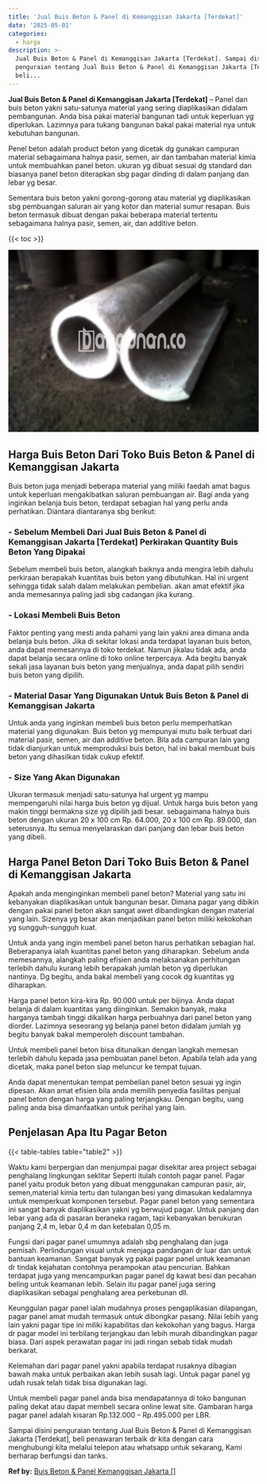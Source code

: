 ```yaml
---
title: 'Jual Buis Beton & Panel di Kemanggisan Jakarta [Terdekat]'
date: '2025-05-01'
categories:
  - harga
description: >-
  Jual Buis Beton & Panel di Kemanggisan Jakarta [Terdekat]. Sampai disini
  penguraian tentang Jual Buis Beton & Panel di Kemanggisan Jakarta [Terdekat],
  beli...
---
```


**Jual Buis Beton & Panel di Kemanggisan Jakarta \[Terdekat\]** – Panel dan buis beton yakni satu-satunya material yang sering diaplikasikan didalam pembangunan. Anda bisa pakai material bangunan tadi untuk keperluan yg diperlukan. Lazimnya para tukang bangunan bakal pakai material nya untuk kebutuhan bangunan.

Penel beton adalah product beton yang dicetak dg gunakan campuran material sebagaimana halnya pasir, semen, air dan tambahan material kimia untuk membuahkan panel beton. ukuran yg dibuat sesuai dg standard dan biasanya panel beton diterapkan sbg pagar dinding di dalam panjang dan lebar yg besar.

Sementara buis beton yakni gorong-gorong atau material yg diaplikasikan sbg pembuangan saluran air yang kotor dan material sumur resapan. Buis beton termasuk dibuat dengan pakai beberapa material tertentu sebagaimana halnya pasir, semen, air, dan additive beton.

{{< toc >}}

![Jual Buis Beton & Panel di Kemanggisan Jakarta [Terdekat]](/images/jual-panel-buis-beton-murah-33.png)

## Harga Buis Beton Dari Toko Buis Beton & Panel di Kemanggisan Jakarta

Buis beton juga menjadi beberapa material yang miliki faedah amat bagus untuk keperluan mengakibatkan saluran pembuangan air. Bagi anda yang inginkan belanja buis beton, terdapat sebagian hal yang perlu anda perhatikan. Diantara diantaranya sbg berikut:

### \- Sebelum Membeli Dari Jual Buis Beton & Panel di Kemanggisan Jakarta \[Terdekat\] Perkirakan Quantity Buis Beton Yang Dipakai

Sebelum membeli buis beton, alangkah baiknya anda mengira lebih dahulu perkiraan berapakah kuantitas buis beton yang dibutuhkan. Hal ini urgent sehingga tidak salah dalam melakukan pembelian. akan amat efektif jika anda memesannya paling jadi sbg cadangan jika kurang.

### \- Lokasi Membeli Buis Beton

Faktor penting yang mesti anda pahami yang lain yakni area dimana anda belanja buis beton. Jika di sekitar lokasi anda terdapat layanan buis beton, anda dapat memesannya di toko terdekat. Namun jikalau tidak ada, anda dapat belanja secara online di toko online terpercaya. Ada begitu banyak sekali jasa layanan buis beton yang menjualnya, anda dapat pilih sendiri buis beton yang dipilih.

### \- Material Dasar Yang Digunakan Untuk Buis Beton & Panel di Kemanggisan Jakarta

Untuk anda yang inginkan membeli buis beton perlu memperhatikan material yang digunakan. Buis beton yg mempunyai mutu baik terbuat dari material pasir, semen, air dan additive beton. Bila ada campuran lain yang tidak dianjurkan untuk memproduksi buis beton, hal ini bakal membuat buis beton yang dihasilkan tidak cukup efektif.

### \- Size Yang Akan Digunakan

Ukuran termasuk menjadi satu-satunya hal urgent yg mampu mempengaruhi nilai harga buis beton yg dijual. Untuk harga buis beton yang makin tinggi bermakna size yg dipilih jadi besar. sebagaimana halnya buis beton dengan ukuran 20 x 100 cm Rp. 64.000, 20 x 100 cm Rp. 89.000, dan seterusnya. Itu semua menyelaraskan dari panjang dan lebar buis beton yang dibeli.

## Harga Panel Beton Dari Toko Buis Beton & Panel di Kemanggisan Jakarta

Apakah anda menginginkan membeli panel beton? Material yang satu ini kebanyakan diaplikasikan untuk bangunan besar. Dimana pagar yang dibikin dengan pakai panel beton akan sangat awet dibandingkan dengan material yang lain. Sizenya yg besar akan menjadikan panel beton miliki kekokohan yg sungguh-sungguh kuat.

Untuk anda yang ingin membeli panel beton harus perhatikan sebagian hal. Beberapanya ialah kuantitas panel beton yang diharapkan. Sebelum anda memesannya, alangkah paling efisien anda melaksanakan perhitungan terlebih dahulu kurang lebih berapakah jumlah beton yg diperlukan nantinya. Dg begitu, anda bakal membeli yang cocok dg kuantitas yg diharapkan.

Harga panel beton kira-kira Rp. 90.000 untuk per bijinya. Anda dapat belanja di dalam kuantitas yang diinginkan. Semakin banyak, maka harganya tambah tinggi dikalikan harga perbuahnya dari panel beton yang diorder. Lazimnya seseorang yg belanja panel beton didalam jumlah yg begitu banyak bakal memperoleh discount tambahan.

Untuk membeli panel beton bisa ditunaikan dengan langkah memesan terlebih dahulu kepada jasa pembuatan panel beton. Apabila telah ada yang dicetak, maka panel beton siap meluncur ke tempat tujuan.

Anda dapat menentukan tempat pembelian panel beton sesuai yg ingin dipesan. Akan amat efisien bila anda memilih penyedia fasilitas penjual panel beton dengan harga yang paling terjangkau. Dengan begitu, uang paling anda bisa dimanfaatkan untuk perihal yang lain.

## Penjelasan Apa Itu Pagar Beton

{{< table-tables table="table2" >}}

Waktu kami berpergian dan menjumpai pagar disekitar area project sebagai penghalang lingkungan seklitar Seperti itulah contoh pagar panel. Pagar panel yaitu produk beton yang dibuat menggunakan campuran pasir, air, semen,material kimia tertu dan tulangan besi yang dimasukan kedalamnya untuk memperkuat komponen tersebut. Pagar panel beton yang sementara ini sangat banyak diaplikasikan yakni yg berwujud pagar. Untuk panjang dan lebar yang ada di pasaran beraneka ragam, tapi kebanyakan berukuran panjang 2,4 m, lebar 0,4 m dan ketebalan 0,05 m.

Fungsi dari pagar panel umumnya adalah sbg penghalang dan juga pemisah. Perlindungan visual untuk menjaga pandangan dr luar dan untuk bantuan keamanan. Sangat banyak yg pakai pagar panel untuk keamanan dr tindak kejahatan contohnya perampokan atau pencurian. Bahkan terdapat juga yang mencampurkan pagar panel dg kawat besi dan pecahan beling untuk keamanan lebih. Selain itu pagar panel juga sering diaplikasikan sebagai penghalang area perkebunan dll.

Keunggulan pagar panel ialah mudahnya proses pengaplikasian dilapangan, pagar panel amat mudah termasuk untuk dibongkar pasang. Nilai lebih yang lain yakni pagar tipe ini miliki kapabilitas dan kekokohan yang bagus. Harga dr pagar model ini terbilang terjangkau dan lebih murah dibandingkan pagar biasa. Dari aspek perawatan pagar ini jadi ringan sebab tidak mudah berkarat.

Kelemahan dari pagar panel yakni apabila terdapat rusaknya dibagian bawah maka untuk perbaikan akan lebih susah lagi. Untuk pagar panel yg udah rusak telah tidak bisa digunakan lagi.

Untuk membeli pagar panel anda bisa mendapatannya di toko bangunan paling dekat atau dapat membeli secara online lewat site. Gambaran harga pagar panel adalah kisaran Rp.132.000 – Rp.495.000 per LBR.

Sampai disini penguraian tentang Jual Buis Beton & Panel di Kemanggisan Jakarta \[Terdekat\], beli penawaran terbaik dr kita dengan cara menghubungi kita melalui telepon atau whatsapp untuk sekarang, Kami berharap berfungsi dan tanks.

**Ref by:** [Buis Beton & Panel Kemanggisan Jakarta []](https://id.wikipedia.org/wiki/Buis)
